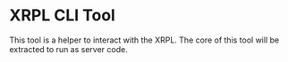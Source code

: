 # XRPL CLI Tool

This tool is a helper to interact with the XRPL. The core of this tool will be extracted to run as server code.
